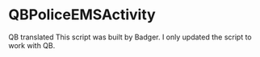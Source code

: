 # QBPoliceEMSActivity
QB translated
This script was built by Badger. I only updated the script to work with QB.
